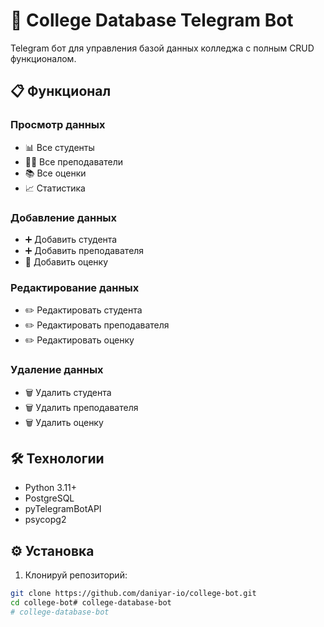 # 🏫 College Database Telegram Bot

Telegram бот для управления базой данных колледжа с полным CRUD функционалом.

## 📋 Функционал

### Просмотр данных
- 📊 Все студенты
- 👨‍🏫 Все преподаватели  
- 📚 Все оценки
- 📈 Статистика

### Добавление данных
- ➕ Добавить студента
- ➕ Добавить преподавателя
- 📝 Добавить оценку

### Редактирование данных
- ✏️ Редактировать студента
- ✏️ Редактировать преподавателя
- ✏️ Редактировать оценку

### Удаление данных
- 🗑️ Удалить студента
- 🗑️ Удалить преподавателя
- 🗑️ Удалить оценку

## 🛠 Технологии

- Python 3.11+
- PostgreSQL
- pyTelegramBotAPI
- psycopg2

## ⚙️ Установка

1. Клонируй репозиторий:
```bash
git clone https://github.com/daniyar-io/college-bot.git
cd college-bot# college-database-bot
#   c o l l e g e - d a t a b a s e - b o t  
 